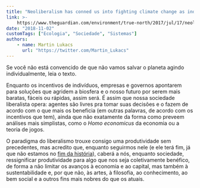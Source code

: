 ```yaml
---
title: "Neoliberalism has conned us into fighting climate change as individuals "
link: >-
    https://www.theguardian.com/environment/true-north/2017/jul/17/neoliberalism-has-conned-us-into-fighting-climate-change-as-individuals
date: "2018-11-02"
customTags: ["Ecologia", "Sociedade", "Sistemas"]
authors:
    - name: Martin Lukacs
      url: "https://twitter.com/Martin_Lukacs"
---
```


Se você não está convencido de que não vamos salvar o planeta agindo individualmente, leia o texto.

Enquanto os incentivos de indivíduos, empresas e governos apontarem para soluções que agridem a biosfera e o nosso futuro por serem mais baratas, fáceis ou rápidas, assim será. É assim que nossa sociedade liberalista opera: agentes são livres pra tomar suas decisões e o fazem de acordo com o que mais os beneficia (em outras palavras, de acordo com os incentivos que tem), ainda que não exatamente da forma como preveem análises mais simplistas, como o _Homo economicus_ da economia ou a teoria de jogos.

O paradigma do liberalismo trouxe consigo uma produtividade sem precedentes, mas acredito que, enquanto seguirmos nele (e ele terá fim, já que não estamos no [fim da história](https://en.wikipedia.org/wiki/End_of_history)), caberá a nós, enquanto sociedade, ressignificar produtividade para algo que nos seja coletivamente benéfico, de forma a não limitar os avanços à economia e ao capital, mas também à sustentabilidade e, por que não, às artes, à filosofia, ao conhecimento, ao bem social e a outros fins mais nobres do que os atuais.
